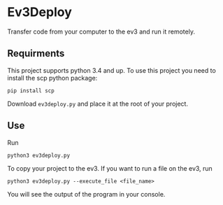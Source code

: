 # Ev3Deploy
Transfer code from your computer to the ev3 and run it remotely.

## Requirments
This project supports python 3.4 and up.
To use this project you need to install the scp python package:
```
pip install scp
```
Download `ev3deploy.py` and place it at the root of your project.
## Use
Run
```
python3 ev3deploy.py
```
To copy your project to the ev3.
If you want to run a file on the ev3, run
```
python3 ev3deploy.py --execute_file <file_name>
```
You will see the output of the program in your console.
